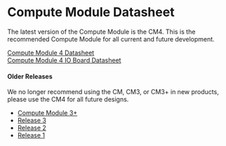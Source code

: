# Compute Module Datasheet

The latest version of the Compute Module is the CM4. This is the recommended Compute Module for all current and future development. 

[Compute Module 4 Datasheet](http://datasheets.raspberrypi.org/cm4/cm4-datasheet.pdf)  
[Compute Module 4 IO Board Datasheet](http://datasheets.raspberrypi.org/cm4io/cm4io-datasheet.pdf)

#### Older Releases 

We no longer recommend using the CM, CM3, or CM3+ in new products, please use the CM4 for all future designs. 

* [Compute Module 3+](datasheets/rpi_DATA_CM3plus_1p0.pdf)
* [Release 3](datasheets/rpi_DATA_CM_3p0.pdf)
* [Release 2](datasheets/rpi_DATA_CM_2p0.pdf)
* [Release 1](datasheets/rpi_DATA_CM_1p0.pdf)
